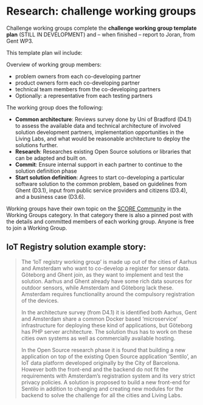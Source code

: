 # Research: challenge working groups

Challenge working groups complete the **challenge working group template plan** (STILL IN DEVELOPMENT) and – when finished – report to Joran, from Gent WP3.

This template plan wil include: 


Overview of working group members:

* problem owners from each co-developing partner
* product owners form each co-developing partner
* technical team members from the co-developing partners
* Optionally: a representative from each testing partners

The working group does the following:

* __Common architecture__: Reviews survey done by Uni of Bradford (D4.1) to assess the available data and technical architecture of involved solution development partners, implementation opportunities in the Living Labs, and what would be reasonable architecture to deploy the solutions further.
* __Research__: Researches existing Open Source solutions or libraries that can be adapted and built on.
* __Commit__: Ensure internal support in each partner to continue to the solution definition phase
* __Start solution definition__: Agrees to start co-developing a particular software solution to the common problem, based on guidelines from Ghent (D3.1), input from public service providers and citizens (D3.4), and a business case (D3.6).

Working groups have their own topic on the [SCORE Community](https://score.community/c/working-groups) in the Working Groups category. In that category there is also a pinned post with the details and committed members of each working group. Anyone is free to join a Working Group.

## IoT Registry solution example story:

> The ‘IoT registry working group’ is made up out of the cities of Aarhus and Amsterdam who want to co-develop a register for sensor data. Göteborg and Ghent join, as they want to implement and test the solution. Aarhus and Ghent already have some rich data sources for outdoor sensors, while Amsterdam and Göteborg lack these. Amsterdam requires functionality around the compulsory registration of the devices.
> 
> In the architecture survey (from D4.1) it is identified both Aarhus, Gent and Amsterdam share a common Docker based ‘microservice’ infrastructure for deploying these kind of applications, but Göteborg has PHP server architecture. The solution thus has to work on these cities own systems as well as commercially available hosting. 
> 
> In the Open Source research phase it is found that building a new application on top of the existing Open Source application ‘Sentilo’, an IoT data platform developed originally by the City of Barcelona. However both the front-end and the backend do not fit the requirements with Amsterdam’s registration system and its very strict privacy policies. A solution is proposed to build a new front-end for Sentilo in addition to changing and creating new modules for the backend to solve the challenge for all the cities and Living Labs.
